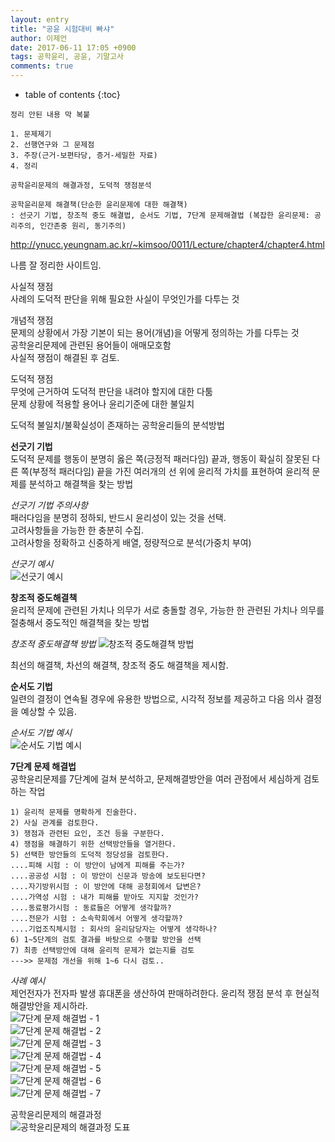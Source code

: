```yaml
---
layout: entry
title: "공윤 시험대비 빠샤"
author: 이제언
date: 2017-06-11 17:05 +0900
tags: 공학윤리, 공윤, 기말고사
comments: true
--- 
```

* table of contents
{:toc}

```  
정리 안된 내용 막 복붙  

1. 문제제기  
2. 선행연구와 그 문제점  
3. 주장(근거-보편타당, 증거-세밀한 자료)  
4. 정리  

공학윤리문제의 해결과정, 도덕적 쟁점분석

공학윤리문제 해결책(단순한 윤리문제에 대한 해결책)  
: 선긋기 기법, 창조적 중도 해결법, 순서도 기법, 7단계 문제해결법 (복잡한 윤리문제: 공리주의, 인간존중 원리, 동기주의)

```

http://ynucc.yeungnam.ac.kr/~kimsoo/0011/Lecture/chapter4/chapter4.html

나름 잘 정리한 사이트임.



사실적 쟁점  
사례의 도덕적 판단을 위해 필요한 사실이 무엇인가를 다투는 것

개념적 쟁점  
문제의 상황에서 가장 기본이 되는 용어(개념)을 어떻게 정의하는 가를 다투는 것  
공학윤리문제에 관련된 용어들이 애매모호함    
사실적 쟁점이 해결된 후 검토.

도덕적 쟁점  
무엇에 근거하여 도덕적 판단을 내려야 할지에 대한 다툼  
문제 상황에 적용할 용어나 윤리기준에 대한 불일치

도덕적 불일치/불확실성이 존재하는 공학윤리들의 분석방법  

**선긋기 기법**  
도덕적 문제를 행동이 분명히 옳은 쪽(긍정적 패러다임) 끝과, 행동이 확실히 잘못된 다른 쪽(부정적 패러다임) 끝을 가진 여러개의 선 위에 윤리적 가치를 표현하여 윤리적 문제를 분석하고 해결책을 찾는 방법  

*선긋기 기법 주의사항*  
패러다임을 분명히 정하되, 반드시 윤리성이 있는 것을 선택.  
고려사항들을 가능한 한 충분히 수집.  
고려사항을 정확하고 신중하게 배열, 정량적으로 분석(가중치 부여)  

*선긋기 예시*  
![선긋기 예시](https://zemalee.github.io/images/GY/02_DL_example.png)

**창조적 중도해결책**  
윤리적 문제에 관련된 가치나 의무가 서로 충돌할 경우, 가능한 한 관련된 가치나 의무를 절충해서 중도적인 해결책을 찾는 방법  

*창조적 중도해결책 방법*
![창조적 중도해결책 방법](https://zemalee.github.io/images/GY/03_Creative_Solution.png)

최선의 해결책, 차선의 해결책, 창조적 중도 해결책을 제시함.

**순서도 기법**  
일련의 결정이 연속될 경우에 유용한 방법으로, 시각적 정보를 제공하고 다음 의사 결정을 예상할 수 있음.

*순서도 기법 예시*  
![순서도 기법 예시](https://zemalee.github.io/images/GY/04_Diagram_example.png)

**7단계 문제 해결법**  
공학윤리문제를 7단계에 걸쳐 분석하고, 문제해결방안을 여러 관점에서 세심하게 검토하는 작업

```  
1) 윤리적 문제를 명확하게 진술한다.  
2) 사실 관계를 검토한다.  
3) 쟁점과 관련된 요인, 조건 등을 구분한다.  
4) 쟁점을 해결하기 위한 선택방안들을 열거한다.  
5) 선택한 방안들의 도덕적 정당성을 검토한다.  
....피해 시험 : 이 방안이 남에게 피해를 주는가?  
....공공성 시험 : 이 방안이 신문과 방송에 보도된다면?  
....자기방위시험 : 이 방안에 대해 공청회에서 답변은?  
....가역성 시험 : 내가 피해를 받아도 지지할 것인가?  
....동료평가시험 : 동료들은 어떻게 생각할까?  
....전문가 시험 : 소속학회에서 어떻게 생각할까?  
....기업조직체시험 : 회사의 윤리담당자는 어떻게 생각하나?  
6) 1~5단계의 검토 결과를 바탕으로 수행할 방안을 선택  
7) 최종 선택방안에 대해 윤리적 문제가 없는지를 검토  
--->> 문제점 개선을 위해 1~6 다시 검토..  
```

*사례 예시*  
제언전자가 전자파 발생 휴대폰을 생산하여 판매하려한다. 윤리적 쟁점 분석 후 현실적 해결방안을 제시하라.  
![7단계 문제 해결법 - 1](https://zemalee.github.io/images/GY/05_07_1.png)  
![7단계 문제 해결법 - 2](https://zemalee.github.io/images/GY/05_07_2.png)  
![7단계 문제 해결법 - 3](https://zemalee.github.io/images/GY/05_07_3.png)  
![7단계 문제 해결법 - 4](https://zemalee.github.io/images/GY/05_07_4.png)  
![7단계 문제 해결법 - 5](https://zemalee.github.io/images/GY/05_07_5.png)  
![7단계 문제 해결법 - 6](https://zemalee.github.io/images/GY/05_07_6.png)  
![7단계 문제 해결법 - 7](https://zemalee.github.io/images/GY/05_07_7.png)

  




공학윤리문제의 해결과정  
![공학윤리문제의 해결과정 도표](https://zemalee.github.io/images/GY/01_GY_Solution.png)


